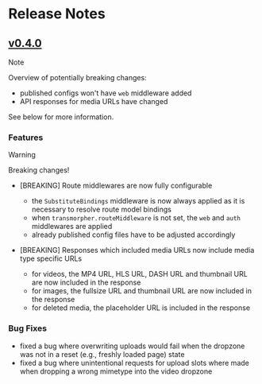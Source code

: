 # Release Notes

## [v0.4.0](https://github.com/cybex-gmbh/laravel-transmorpher-client/compare/v0.3.0...v0.4.0)

> [!NOTE]
> Overview of potentially breaking changes: 
> 
> - published configs won't have `web` middleware added
> - API responses for media URLs have changed
> 
> See below for more information.

### Features

> [!WARNING]
> Breaking changes!

- [BREAKING] Route middlewares are now fully configurable
  - the `SubstituteBindings` middleware is now always applied as it is necessary to resolve route model bindings
  - when `transmorpher.routeMiddleware` is not set, the `web` and `auth` middlewares are applied
  - already published config files have to be adjusted accordingly

- [BREAKING] Responses which included media URLs now include media type specific URLs
  - for videos, the MP4 URL, HLS URL, DASH URL and thumbnail URL are now included in the response
  - for images, the fullsize URL and thumbnail URL are now included in the response
  - for deleted media, the placeholder URL is included in the response

### Bug Fixes

- fixed a bug where overwriting uploads would fail when the dropzone was not in a reset (e.g., freshly loaded page) state
- fixed a bug where unintentional requests for upload slots where made when dropping a wrong mimetype into the video dropzone
